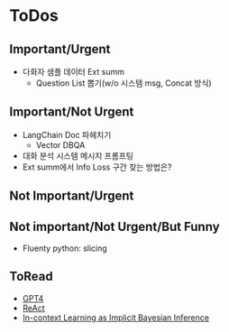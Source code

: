 # ToDos

## Important/Urgent
- 다화자 샘플 데이터 Ext summ
    - Question List 뽑기(w/o 시스템 msg, Concat 방식)

## Important/Not Urgent
- LangChain Doc 파헤치기
    - Vector DBQA  
- 대화 분석 시스템 메시지 프롬프팅
- Ext summ에서 Info Loss 구간 찾는 방법은?
    
## Not Important/Urgent

## Not important/Not Urgent/But Funny
- Fluenty python: slicing

## ToRead
- [GPT4](https://arxiv.org/pdf/2303.08774.pdf)
- [ReAct](https://arxiv.org/pdf/2210.03629.pdf)
- [In-context Learning as Implicit Bayesian Inference](https://arxiv.org/pdf/2111.02080.pdf) 

